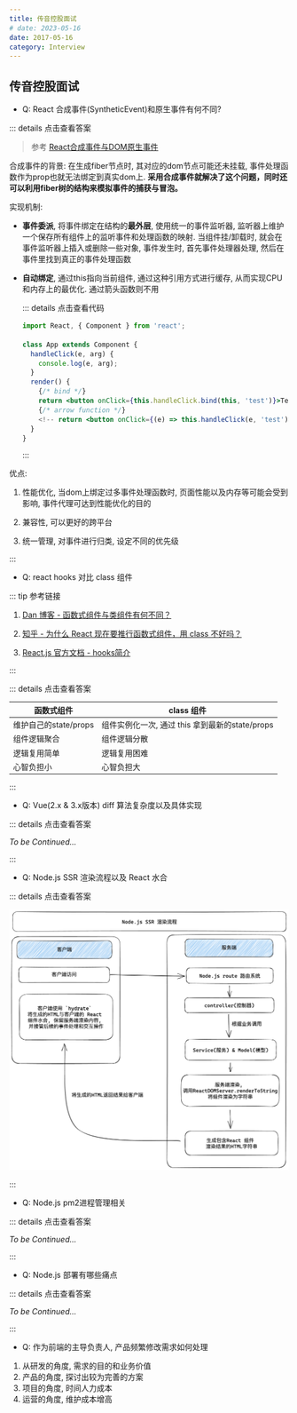 ```yaml
---
title: 传音控股面试
# date: 2023-05-16
date: 2017-05-16
category: Interview
---
```


## 传音控股面试

- Q: React 合成事件(SyntheticEvent)和原生事件有何不同? 

::: details 点击查看答案

> 参考 [React合成事件与DOM原生事件](https://tsejx.github.io/react-guidebook/foundation/advanced-guides/synthetic-event/)

合成事件的背景: 在生成fiber节点时, 其对应的dom节点可能还未挂载, 事件处理函数作为prop也就无法绑定到真实dom上. **采用合成事件就解决了这个问题，同时还可以利用fiber树的结构来模拟事件的捕获与冒泡。**

实现机制:

  - **事件委派**, 将事件绑定在结构的**最外层**, 使用统一的事件监听器, 监听器上维护一个保存所有组件上的监听事件和处理函数的映射. 当组件挂/卸载时, 就会在事件监听器上插入或删除一些对象, 事件发生时, 首先事件处理器处理, 然后在事件里找到真正的事件处理函数

  - **自动绑定**, 通过this指向当前组件, 通过这种引用方式进行缓存, 从而实现CPU和内存上的最优化. 通过箭头函数则不用

    ::: details 点击查看代码
    ```jsx
    import React, { Component } from 'react';

    class App extends Component {
      handleClick(e, arg) {
        console.log(e, arg);
      }
      render() {
        {/* bind */}
        return <button onClick={this.handleClick.bind(this, 'test')}>Test</button>;
        {/* arrow function */}
        <!-- return <button onClick={(e) => this.handleClick(e, 'test')}>Test</button>; -->
      }
    }
    ```
    :::

优点: 
  
  1. 性能优化, 当dom上绑定过多事件处理函数时, 页面性能以及内存等可能会受到影响, 事件代理可达到性能优化的目的
  
  2. 兼容性, 可以更好的跨平台

  3. 统一管理, 对事件进行归类, 设定不同的优先级

:::

- Q: react hooks 对比 class 组件

::: tip 参考链接

1. [Dan 博客 - 函数式组件与类组件有何不同？](https://overreacted.io/zh-hans/how-are-function-components-different-from-classes/)

2. [知乎 - 为什么 React 现在要推行函数式组件，用 class 不好吗？](https://www.zhihu.com/question/343314784/answer/937174224)

3. [React.js 官方文档 - hooks简介](https://zh-hans.legacy.reactjs.org/docs/hooks-intro.html)

:::

::: details 点击查看答案

| 函数式组件 | class 组件
| - | -
| 维护自己的state/props | 组件实例化一次, 通过 this 拿到最新的state/props
| 组件逻辑聚合 | 组件逻辑分散
| 逻辑复用简单 | 逻辑复用困难
| 心智负担小 | 心智负担大

:::

- Q: Vue(2.x & 3.x版本) diff 算法复杂度以及具体实现

::: details 点击查看答案

*To be Continued...*

:::

- Q: Node.js SSR 渲染流程以及 React 水合

::: details 点击查看答案

![查看图片](/images/Interview/node-ssr-react.png)

:::

- Q: Node.js pm2进程管理相关

::: details 点击查看答案

*To be Continued...*

:::

- Q: Node.js 部署有哪些痛点

::: details 点击查看答案

*To be Continued...*

:::



- Q: 作为前端的主导负责人, 产品频繁修改需求如何处理

1. 从研发的角度, 需求的目的和业务价值
2. 产品的角度, 探讨出较为完善的方案
3. 项目的角度, 时间人力成本
4. 运营的角度, 维护成本增高

